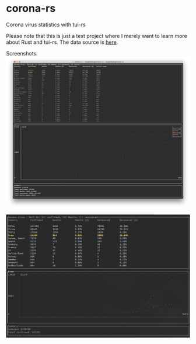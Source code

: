# corona-rs
Corona virus statistics with tui-rs

Please note that this is just a test project where I merely want to learn more about Rust and tui-rs.
The data source is [here](https://github.com/CSSEGISandData/COVID-19/tree/master/csse_covid_19_data/csse_covid_19_time_series).

Screenshots:
![Large terminal](https://raw.githubusercontent.com/varjolintu/corona-rs/master/ss_large.png)

![Small terminal](https://raw.githubusercontent.com/varjolintu/corona-rs/master/ss_small.png)
